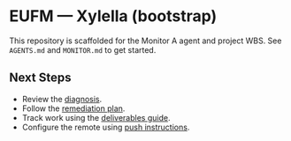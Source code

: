# EUFM — Xylella (bootstrap)
This repository is scaffolded for the Monitor A agent and project WBS.
See `AGENTS.md` and `MONITOR.md` to get started.

## Next Steps
- Review the [diagnosis](DIAGNOSIS.md).
- Follow the [remediation plan](FIX_PLAN.md).
- Track work using the [deliverables guide](docs/deliverables/README.md).
- Configure the remote using [push instructions](PUSH_INSTRUCTIONS.md).
